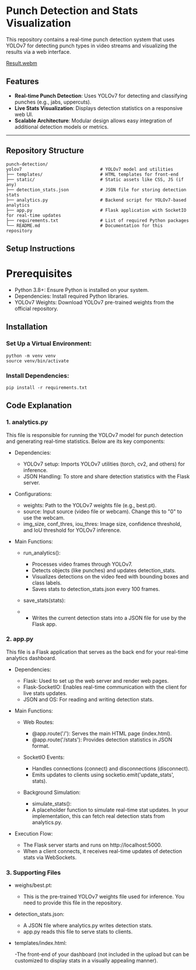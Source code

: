 # Punch Detection and Stats Visualization

This repository contains a real-time punch detection system that uses YOLOv7 for detecting punch types in video streams and visualizing the results via a web interface.



[Result.webm](https://github.com/user-attachments/assets/5efd1451-1832-4ef1-8e35-c3a034673345)


## Features

- **Real-time Punch Detection**: Uses YOLOv7 for detecting and classifying punches (e.g., jabs, uppercuts).
- **Live Stats Visualization**: Displays detection statistics on a responsive web UI.
- **Scalable Architecture**: Modular design allows easy integration of additional detection models or metrics.

---

## Repository Structure

```plaintext
punch-detection/
yolov7                              # YOLOv7 model and utilities
├── templates/                      # HTML templates for front-end
├── static/                         # Static assets like CSS, JS (if any)
├── detection_stats.json            # JSON file for storing detection stats
├── analytics.py                    # Backend script for YOLOv7-based analytics
├── app.py                          # Flask application with SocketIO for real-time updates
├── requirements.txt                # List of required Python packages
└── README.md                       # Documentation for this repository

```
## Setup Instructions
# Prerequisites
- Python 3.8+: Ensure Python is installed on your system.
- Dependencies: Install required Python libraries.
- YOLOv7 Weights: Download YOLOv7 pre-trained weights from the official repository.

## Installation
### Set Up a Virtual Environment:
  ```
python -m venv venv
source venv/bin/activate
```

### Install Dependencies:
```
pip install -r requirements.txt
```

## Code Explanation 

### 1. analytics.py

This file is responsible for running the YOLOv7 model for punch detection and generating real-time statistics. Below are its key components:

- Dependencies:
  
    - YOLOv7 setup: Imports YOLOv7 utilities (torch, cv2, and others) for inference.
    - JSON Handling: To store and share detection statistics with the Flask server.
      
- Configurations:
  
    - weights: Path to the YOLOv7 weights file (e.g., best.pt).
    - source: Input source (video file or webcam). Change this to "0" to use the webcam.
    - img_size, conf_thres, iou_thres: Image size, confidence threshold, and IoU threshold for YOLOv7 inference.
      
- Main Functions:
  
    - run_analytics():
        - Processes video frames through YOLOv7.
        - Detects objects (like punches) and updates detection_stats.
        - Visualizes detections on the video feed with bounding boxes and class labels.
        - Saves stats to detection_stats.json every 100 frames.
          
    - save_stats(stats):
    - 
        - Writes the current detection stats into a JSON file for use by the Flask app.
  
### 2. app.py

This file is a Flask application that serves as the back end for your real-time analytics dashboard.

- Dependencies:

  
  - Flask: Used to set up the web server and render web pages.
  - Flask-SocketIO: Enables real-time communication with the client for live stats updates.
  - JSON and OS: For reading and writing detection stats.
    
- Main Functions:
  
  - Web Routes:
    
    - @app.route('/'): Serves the main HTML page (index.html).
    - @app.route('/stats'): Provides detection statistics in JSON format.
      
  - SocketIO Events:
    
    - Handles connections (connect) and disconnections (disconnect).
    - Emits updates to clients using socketio.emit('update_stats', stats).
      
  - Background Simulation:
    
    - simulate_stats():
    - A placeholder function to simulate real-time stat updates. In your implementation, this can fetch real detection stats from analytics.py.
      
- Execution Flow:
  
    - The Flask server starts and runs on http://localhost:5000.
    - When a client connects, it receives real-time updates of detection stats via WebSockets.
 
### 3. Supporting Files

- weighs/best.pt:
  
    - This is the pre-trained YOLOv7 weights file used for inference. You need to provide this file in the repository.
      
- detection_stats.json:

  - A JSON file where analytics.py writes detection stats.
  - app.py reads this file to serve stats to clients.
  
- templates/index.html:

    -The front-end of your dashboard (not included in the upload but can be customized to display stats in a visually appealing manner).


